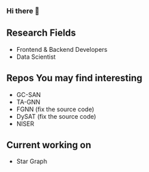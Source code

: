 ### Hi there 👋

<!--
**johnny12150/johnny12150** is a ✨ _special_ ✨ repository because its `README.md` (this file) appears on your GitHub profile.

Here are some ideas to get you started:

- 🔭 I’m currently working on ...
- 🌱 I’m currently learning ...
- 👯 I’m looking to collaborate on ...
- 🤔 I’m looking for help with ...
- 💬 Ask me about ...
- 📫 How to reach me: ...
- 😄 Pronouns: ...
- ⚡ Fun fact: ...
-->

## Research Fields
- Frontend & Backend Developers
- Data Scientist

## Repos You may find interesting
- GC-SAN
- TA-GNN
- FGNN (fix the source code)
- DySAT (fix the source code)
- NISER

## Current working on
- Star Graph
